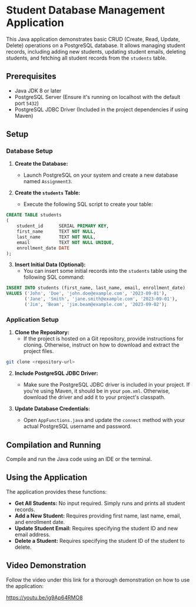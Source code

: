 # Student Database Management Application

This Java application demonstrates basic CRUD (Create, Read, Update, Delete) operations on a PostgreSQL database. It
allows managing student records, including adding new students, updating student emails, deleting students, and fetching
all student records from the `students` table.

## Prerequisites

- Java JDK 8 or later
- PostgreSQL Server (Ensure it's running on localhost with the default port `5432`)
- PostgreSQL JDBC Driver (Included in the project dependencies if using Maven)

## Setup

### Database Setup

1. **Create the Database:**
    - Launch PostgreSQL on your system and create a new database named `Assignment3`.

2. **Create the `students` Table:**
    - Execute the following SQL script to create your table:

```sql
CREATE TABLE students
(
    student_id      SERIAL PRIMARY KEY,
    first_name      TEXT NOT NULL,
    last_name       TEXT NOT NULL,
    email           TEXT NOT NULL UNIQUE,
    enrollment_date DATE
);
```

3. **Insert Initial Data (Optional):**
    - You can insert some initial records into the `students` table using the following SQL command:

```sql
INSERT INTO students (first_name, last_name, email, enrollment_date)
VALUES ('John', 'Doe', 'john.doe@example.com', '2023-09-01'),
       ('Jane', 'Smith', 'jane.smith@example.com', '2023-09-01'),
       ('Jim', 'Beam', 'jim.beam@example.com', '2023-09-02');
```

### Application Setup

1. **Clone the Repository:**
    - If the project is hosted on a Git repository, provide instructions for cloning. Otherwise, instruct on how to
      download and extract the project files.

```bash
git clone <repository-url>
```

2. **Include PostgreSQL JDBC Driver:**
    - Make sure the PostgreSQL JDBC driver is included in your project. If you're using Maven, it should be in
      your `pom.xml`. Otherwise, download the driver and add it to your project's classpath.

3. **Update Database Credentials:**
    - Open `AppFunctions.java` and update the `connect` method with your actual PostgreSQL username and password.

## Compilation and Running

Compile and run the Java code using an IDE or the terminal.

## Using the Application

The application provides these functions:

- **Get All Students:** No input required. Simply runs and prints all student records.
- **Add a New Student:** Requires providing first name, last name, email, and enrollment date.
- **Update Student Email:** Requires specifying the student ID and new email address.
- **Delete a Student:** Requires specifying the student ID of the student to delete.

## Video Demonstration

Follow the video under this link for a thorough demonstration on how to use the
application:

https://youtu.be/ig9Ap64RMO8
